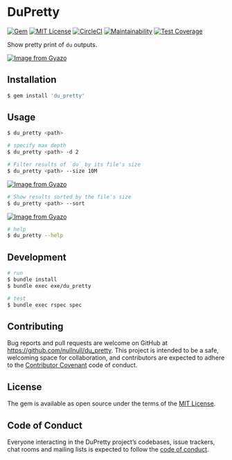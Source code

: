 # DuPretty
[![Gem](https://img.shields.io/gem/v/du_pretty.svg)](https://rubygems.org/gems/du_pretty)
[![MIT License](http://img.shields.io/badge/license-MIT-blue.svg?style=flat)](LICENSE)
[![CircleCI](https://circleci.com/gh/nullnull/du_pretty/tree/master.svg?style=svg)](https://circleci.com/gh/nullnull/du_pretty/tree/master)
[![Maintainability](https://api.codeclimate.com/v1/badges/2cc73b7dea6a066b6f9b/maintainability)](https://codeclimate.com/github/nullnull/du_pretty/maintainability)
[![Test Coverage](https://api.codeclimate.com/v1/badges/2cc73b7dea6a066b6f9b/test_coverage)](https://codeclimate.com/github/nullnull/du_pretty/test_coverage)

Show pretty print of `du` outputs.

[![Image from Gyazo](https://i.gyazo.com/75f461882b3d0ba01dce40c79de543dd.png)](https://gyazo.com/75f461882b3d0ba01dce40c79de543dd)

## Installation
```sh
$ gem install 'du_pretty'
```

## Usage
```sh
$ du_pretty <path>

# specify max depth
$ du_pretty <path> -d 2

# Filter results of `du` by its file's size
$ du_pretty <path> --size 10M
```

[![Image from Gyazo](https://i.gyazo.com/e3668cda06afde799fee8d8cf16abaa2.png)](https://gyazo.com/e3668cda06afde799fee8d8cf16abaa2)


```sh
# Show results sorted by the file's size
$ du_pretty <path> --sort
```

[![Image from Gyazo](https://i.gyazo.com/d8ddc6c2a12a80bf7d07eaf9d63aa0b0.png)](https://gyazo.com/d8ddc6c2a12a80bf7d07eaf9d63aa0b0)

```sh
# help
$ du_pretty --help
```



## Development
```sh
# run
$ bundle install
$ bundle exec exe/du_pretty

# test
$ bundle exec rspec spec
```

## Contributing

Bug reports and pull requests are welcome on GitHub at https://github.com/nullnull/du_pretty. This project is intended to be a safe, welcoming space for collaboration, and contributors are expected to adhere to the [Contributor Covenant](http://contributor-covenant.org) code of conduct.

## License

The gem is available as open source under the terms of the [MIT License](https://opensource.org/licenses/MIT).

## Code of Conduct

Everyone interacting in the DuPretty project’s codebases, issue trackers, chat rooms and mailing lists is expected to follow the [code of conduct](https://github.com/[USERNAME]/du_pretty/blob/master/CODE_OF_CONDUCT.md).
